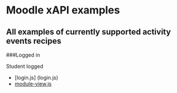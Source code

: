 # Moodle xAPI examples

## All examples of currently supported activity events recipes

###Logged in

Student logged 

* [login.js] (login.js)
* [module-view.js](module-view.js)